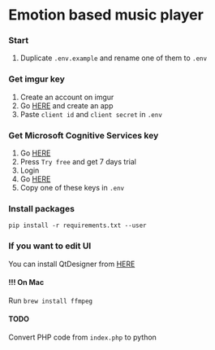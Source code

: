 # Emotion based music player

### Start
1. Duplicate `.env.example` and rename one of them to `.env`

### Get imgur key
1. Create an account on imgur  
2. Go [HERE](https://imgur.com/account/settings/apps) and create an app  
3. Paste `client id` and `client secret` in `.env`  
  
### Get Microsoft Cognitive Services key
1. Go [HERE](https://azure.microsoft.com/en-us/services/cognitive-services/face/)  
2. Press `Try free` and get 7 days trial  
3. Login  
4. Go [HERE](https://azure.microsoft.com/en-us/try/cognitive-services/my-apis/)
5. Copy one of these keys in `.env`

### Install packages
`pip install -r requirements.txt --user`

### If you want to edit UI
You can install QtDesigner from [HERE](https://build-system.fman.io/qt-designer-download)

#### !!! On Mac
Run `brew install ffmpeg`

#### TODO
Convert PHP code from `index.php` to python 